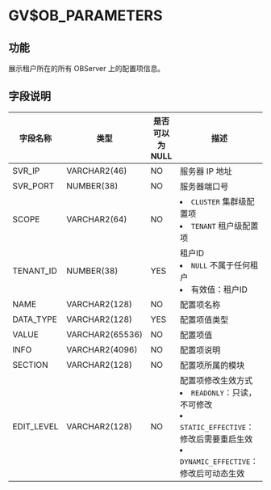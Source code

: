 GV$OB_PARAMETERS 
=====================================

功能 
-------------------

展示租户所在的所有 OBServer 上的配置项信息。

字段说明 
----------------------



|    字段名称    |       类型        | 是否可以为 NULL |                                                                                                                   描述                                                                                                                    |
|------------|-----------------|------------|-----------------------------------------------------------------------------------------------------------------------------------------------------------------------------------------------------------------------------------------|
| SVR_IP     | VARCHAR2(46)    | NO         | 服务器 IP 地址                                                                                                                                                                                                                               |
| SVR_PORT   | NUMBER(38)      | NO         | 服务器端口号                                                                                                                                                                                                                                  |
| SCOPE      | VARCHAR2(64)    | NO         | <li> `CLUSTER` 集群级配置项   <li> `TENANT` 租户级配置项                                                                                                               |
| TENANT_ID  | NUMBER(38)      | YES        | 租户ID <li> `NULL` 不属于任何租户   <li> 有效值：租户ID                                                                                                   |
| NAME       | VARCHAR2(128)   | NO         | 配置项名称                                                                                                                                                                                                                                   |
| DATA_TYPE  | VARCHAR2(128)   | YES        | 配置项值类型                                                                                                                                                                                                                                  |
| VALUE      | VARCHAR2(65536) | NO         | 配置项值                                                                                                                                                                                                                                    |
| INFO       | VARCHAR2(4096)  | NO         | 配置项说明                                                                                                                                                                                                                                   |
| SECTION    | VARCHAR2(128)   | NO         | 配置项所属的模块                                                                                                                                                                                                                                |
| EDIT_LEVEL | VARCHAR2(128)   | NO         | 配置项修改生效方式 <li> `READONLY`：只读，不可修改   <li> `STATIC_EFFECTIVE`：修改后需要重启生效   <li> `DYNAMIC_EFFECTIVE`：修改后可动态生效    |


